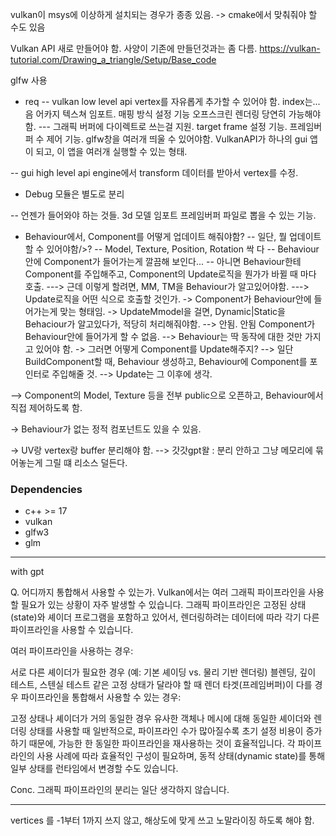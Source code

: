
vulkan이 msys에 이상하게 설치되는 경우가 종종 있음.
-> cmake에서 맞춰줘야 할 수도 있음

Vulkan API 새로 만들어야 함.
사양이 기존에 만들던것과는 좀 다름.
https://vulkan-tutorial.com/Drawing_a_triangle/Setup/Base_code


glfw 사용

- req
-- vulkan low level api
vertex를 자유롭게 추가할 수 있어야 함.
index는... 음 어카지
텍스쳐 임포트. 매핑 방식 설정 기능
오프스크린 렌더링 당연히 가능해야함.
--- 그래픽 버퍼에 다이렉트로 쓰는걸 지원.
target frame 설정 기능.
프레임버퍼 수 제어 기능.
glfw창을 여러개 띄울 수 있어야함. VulkanAPI가 하나의 gui 앱이 되고, 이 앱을 여러개 실행할 수 있는 형태.

-- gui high level api
engine에서 transform 데이터를 받아서 vertex를 수정.

- Debug 모듈은 별도로 분리

-- 언젠가 들어와야 하는 것들.
3d 모델 임포트
프레임버퍼 파일로 뽑을 수 있는 기능.

- Behaviour에서, Component를 어떻게 업데이트 해줘야함?
-- 일단, 뭘 업데이트 할 수 있어야함/>?
-- Model, Texture, Position, Rotation 싹 다
-- Behaviour 안에 Component가 들어가는게 깔끔해 보인다...
-- 아니면 Behaviour한테 Component를 주입해주고, Component의 Update로직을 뭔가가 바뀔 때 마다 호출.
---> 근데 이렇게 할려면, MM, TM을 Behaviour가 알고있어야함.
---> Update로직을 어떤 식으로 호출할 것인가.
-> Component가 Behaviour안에 들어가는게 맞는 형태임.
-> UpdateMmodel을 걸면, Dynamic|Static을 Behaciour가 알고있다가, 적당히 처리해줘야함.
--> 안됨. 안됨 Component가 Behaviour안에 들어가게 할 수 없음.
--> Behaviour는 딱 동작에 대한 것만 가지고 있어야 함.
-> 그러면 어떻게 Component를 Update해주지?
--> 일단 BuildComponent할 때, Behaviour 생성하고, Behaviour에 Component를 포인터로 주입해줄 것.
--> Update는 그 이후에 생각.

--> Component의 Model, Texture 등을 전부 public으로 오픈하고, Behaviour에서 직접 제어하도록 함.

-> Behaviour가 없는 정적 컴포넌트도 있을 수 있음.

-> UV랑 vertex랑 buffer 분리해야 함.
--> 갓갓gpt왈 : 분리 안하고 그냥 메모리에 묶어놓는게 그릴 떄 리소스 덜든다.

### Dependencies
- c++ >= 17
- vulkan
- glfw3
- glm

----
with gpt

Q. 어디까지 통합해서 사용할 수 있는가.
Vulkan에서는 여러 그래픽 파이프라인을 사용할 필요가 있는 상황이 자주 발생할 수 있습니다. 그래픽 파이프라인은 고정된 상태(state)와 셰이더 프로그램을 포함하고 있어서, 렌더링하려는 데이터에 따라 각기 다른 파이프라인을 사용할 수 있습니다.

여러 파이프라인을 사용하는 경우:

서로 다른 셰이더가 필요한 경우 (예: 기본 셰이딩 vs. 물리 기반 렌더링)
블렌딩, 깊이 테스트, 스텐실 테스트 같은 고정 상태가 달라야 할 때
렌더 타겟(프레임버퍼)이 다를 경우
파이프라인을 통합해서 사용할 수 있는 경우:

고정 상태나 셰이더가 거의 동일한 경우
유사한 객체나 메시에 대해 동일한 셰이더와 렌더링 상태를 사용할 때
일반적으로, 파이프라인 수가 많아질수록 초기 설정 비용이 증가하기 때문에, 가능한 한 동일한 파이프라인을 재사용하는 것이 효율적입니다. 각 파이프라인의 사용 사례에 따라 효율적인 구성이 필요하며, 동적 상태(dynamic state)를 통해 일부 상태를 런타임에서 변경할 수도 있습니다.

Conc. 그래픽 파이프라인의 분리는 일단 생각하지 않습니다.

----

vertices 를 -1부터 1까지 쓰지 않고, 해상도에 맞게 쓰고 노말라이징 하도록 해야 함.